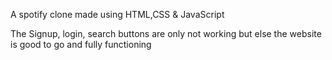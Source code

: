 A spotify clone made using HTML,CSS & JavaScript

The Signup, login, search buttons are only not working but else the website is good to go and fully functioning
